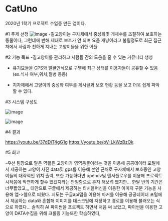 # CatUno
2020년 1학기 프로젝트 수업중 만든 앱이다.


#1 주제 선정
![image](https://user-images.githubusercontent.com/71180644/124303246-2d392400-db9d-11eb-9c01-407b725536cb.png)
-길고양이는 구자체에서 중성화및 개체수를 조절하여 보호하는 동물이다, 그런데에 반해 제대로 보호가 안 되며 요즘 개냥이라고 불릴정도로 최근 집근처에서 사람과 친하게 지내는 고양이들을 위한 어플




#2 기능 목표
-길고양이를 관리하고 사람들 간의 도움을 줄 수 있는 커뮤니티 생성 

- 유기묘들을 GPS와 얼굴인식으로 구별해 최근 상태를 이용자들이 공유할 수 있음
     (ex.식사 여부,위치,질병 등등)

- 지자체에서 고양이의 중성화 여부를 게시글과 보호 현황 등을 보고 더욱 쉽게 파악할 수 있다.



#3 시스템 구성도

![image](https://user-images.githubusercontent.com/71180644/124303845-e4ce3600-db9d-11eb-9f27-3df076fe1766.png)


![image](https://user-images.githubusercontent.com/71180644/124303956-04655e80-db9e-11eb-84a5-9844da84c3d0.png)



#4 결과

https://youtu.be/37dDiT4gG1g
https://youtu.be/pV-LkWzBzOk


#5 회고

-우선 팀장으로 맡은 역활은 고양이가 영역동물이라는 것을 이용해 공공데이터 포털에서 제공하는 고양이 사진 data및 gps를 이용해 본인 근처로 구자체에서 보호중인 고양이들의 대략적인 위치 출력,
 또한 가능하다면 opencv및 텐서플로우를 이용해 프로젝트 시작쯤에 막연하게 할수 있겠지라는 안일함으로 혼자 해보려 했지만... 한달 반의 기간은 너무짧았고,,, 대안으로 구글에서 제공하는 티처블머신을 이용한 이미지 구분 기능을 사용해 앱->웹으로 띄웠다.
 지도는 구글api맵을 이용해 마커를 이용해 공공데이터 포털에서 제공하는 data와 혼합해 이미지를 데스크탑에 저장하고 경로를 이용해 불러오는 식으로 하였다... 솔직히 AI 파이썬을 프로젝트 하면서 처음 써 보았고, 파이썬을 이용한 고양이 DATA수집을 위해 크롤링 기능또한 학습하였다,
